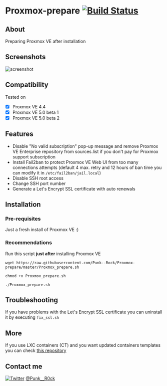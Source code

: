 # Proxmox-prepare [![Build Status](https://travis-ci.org/Punk--Rock/Proxmox-prepare.svg?branch=master)](https://travis-ci.org/Punk--Rock/Proxmox-prepare)

## About

Preparing Proxmox VE after installation

## Screenshots

![screenshot](http://i.imgur.com/NzLskyS.png)

## Compatibility

Tested on 

* [x] Proxmox VE 4.4
* [x] Proxmox VE 5.0 beta 1
* [x] Proxmox VE 5.0 beta 2

## Features

- Disable "No valid subscription" pop-up message and remove Proxmox VE Enterprise repository from sources.list if you don't pay for Proxmox support subscription
- Install Fail2ban to protect Proxmox VE Web UI from too many connections attempts (default 4 max. retry and 12 hours of ban time you can modify it in ```/etc/fail2ban/jail.local```)
- Disable SSH root access
- Change SSH port number
- Generate a Let's Encrypt SSL certificate with auto renewals

## Installation

### Pre-requisites

Just a fresh install of Proxmox VE :)

### Recommendations

Run this script __just after__ installing Proxmox VE

```shell
wget https://raw.githubusercontent.com/Punk--Rock/Proxmox-prepare/master/Proxmox_prepare.sh

chmod +x Proxmox_prepare.sh

./Proxmox_prepare.sh
```

## Troubleshooting

If you have problems with the Let's Encrypt SSL certificate you can uninstall it by executing ```fix_ssl.sh```

## More

If you use LXC containers (CT) and you want updated containers templates you can check [this repository](https://github.com/Punk--Rock/Proxmox-templates#proxmox-templates)

## Contact me

[![Twitter](https://cdn1.iconfinder.com/data/icons/logotypes/32/twitter-24.png)](https://twitter.com/Punk__R0ck) [@Punk__R0ck](https://twitter.com/Punk__R0ck)

